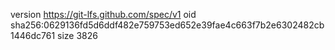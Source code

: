 version https://git-lfs.github.com/spec/v1
oid sha256:0629136fd5d6ddf482e759753ed652e39fae4c663f7b2e6302482cb1446dc761
size 3826
